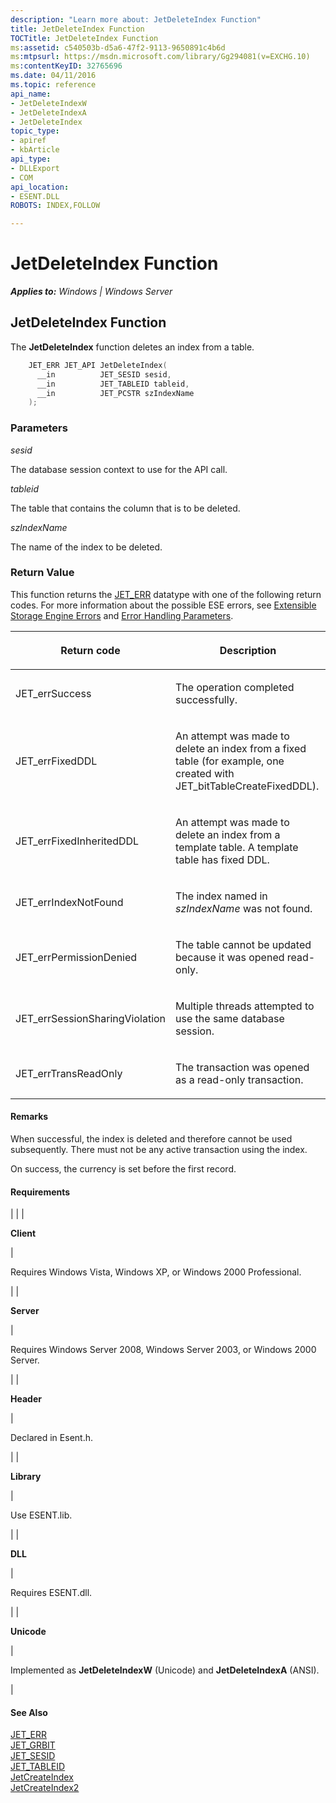 ```yaml
---
description: "Learn more about: JetDeleteIndex Function"
title: JetDeleteIndex Function
TOCTitle: JetDeleteIndex Function
ms:assetid: c540503b-d5a6-47f2-9113-9650891c4b6d
ms:mtpsurl: https://msdn.microsoft.com/library/Gg294081(v=EXCHG.10)
ms:contentKeyID: 32765696
ms.date: 04/11/2016
ms.topic: reference
api_name: 
- JetDeleteIndexW
- JetDeleteIndexA
- JetDeleteIndex
topic_type: 
- apiref
- kbArticle
api_type: 
- DLLExport
- COM
api_location: 
- ESENT.DLL
ROBOTS: INDEX,FOLLOW

---
```


# JetDeleteIndex Function


_**Applies to:** Windows | Windows Server_

## JetDeleteIndex Function

The **JetDeleteIndex** function deletes an index from a table.

```cpp
    JET_ERR JET_API JetDeleteIndex(
      __in          JET_SESID sesid,
      __in          JET_TABLEID tableid,
      __in          JET_PCSTR szIndexName
    );
```

### Parameters

*sesid*

The database session context to use for the API call.

*tableid*

The table that contains the column that is to be deleted.

*szIndexName*

The name of the index to be deleted.

### Return Value

This function returns the [JET_ERR](./jet-err.md) datatype with one of the following return codes. For more information about the possible ESE errors, see [Extensible Storage Engine Errors](./extensible-storage-engine-errors.md) and [Error Handling Parameters](./error-handling-parameters.md).


| <p>Return code</p> | <p>Description</p> | 
|--------------------|--------------------|
| <p>JET_errSuccess</p> | <p>The operation completed successfully.</p> | 
| <p>JET_errFixedDDL</p> | <p>An attempt was made to delete an index from a fixed table (for example, one created with JET_bitTableCreateFixedDDL).</p> | 
| <p>JET_errFixedInheritedDDL</p> | <p>An attempt was made to delete an index from a template table. A template table has fixed DDL.</p> | 
| <p>JET_errIndexNotFound</p> | <p>The index named in <em>szIndexName</em> was not found.</p> | 
| <p>JET_errPermissionDenied</p> | <p>The table cannot be updated because it was opened read-only.</p> | 
| <p>JET_errSessionSharingViolation</p> | <p>Multiple threads attempted to use the same database session.</p> | 
| <p>JET_errTransReadOnly</p> | <p>The transaction was opened as a read-only transaction.</p> | 



#### Remarks

When successful, the index is deleted and therefore cannot be used subsequently. There must not be any active transaction using the index.

On success, the currency is set before the first record.

#### Requirements


| 
|
| <p><strong>Client</strong></p> | <p>Requires Windows Vista, Windows XP, or Windows 2000 Professional.</p> | 
| <p><strong>Server</strong></p> | <p>Requires Windows Server 2008, Windows Server 2003, or Windows 2000 Server.</p> | 
| <p><strong>Header</strong></p> | <p>Declared in Esent.h.</p> | 
| <p><strong>Library</strong></p> | <p>Use ESENT.lib.</p> | 
| <p><strong>DLL</strong></p> | <p>Requires ESENT.dll.</p> | 
| <p><strong>Unicode</strong></p> | <p>Implemented as <strong>JetDeleteIndexW</strong> (Unicode) and <strong>JetDeleteIndexA</strong> (ANSI).</p> | 



#### See Also

[JET_ERR](./jet-err.md)  
[JET_GRBIT](./jet-grbit.md)  
[JET_SESID](./jet-sesid.md)  
[JET_TABLEID](./jet-tableid.md)  
[JetCreateIndex](./jetcreateindex-function.md)  
[JetCreateIndex2](./jetcreateindex2-function.md)
